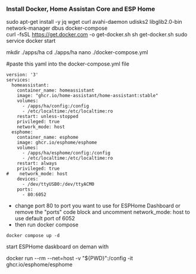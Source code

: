 ### Install Docker, Home Assistan Core and ESP Home

sudo apt-get install -y jq wget curl avahi-daemon udisks2 libglib2.0-bin network-manager dbus docker-compose  
curl -fsSL https://get.docker.com -o get-docker.sh
sh get-docker.sh
sudo service docker start


mkdir ./apps/ha 
cd ./apps/ha
nano ./docker-compose.yml


#paste this yaml into the docker-compose.yml file

```
version: '3'
services:
  homeassistant:
    container_name: homeassistant
    image: "ghcr.io/home-assistant/home-assistant:stable"
    volumes:
      - /apps/ha/config:/config
      - /etc/localtime:/etc/localtime:ro
    restart: unless-stopped
    privileged: true
    network_mode: host
  esphome:
    container_name: esphome
    image: ghcr.io/esphome/esphome
    volumes:
      - /apps/ha/esphome/config:/config
      - /etc/localtime:/etc/localtime:ro
    restart: always
    privileged: true
#    network_mode: host
    devices:
      - /dev/ttyUSB0:/dev/ttyACM0
    ports:
      - 80:6052
```
* change port 80 to port you want to use for ESPHome Dashboard or remove the "ports" code block and uncomment network_mode: host to use default port of 6052
* then run docker compose    

`docker compose up -d`

start ESPHome daskboard on deman with 

docker run --rm --net=host -v "${PWD}":/config -it ghcr.io/esphome/esphome
